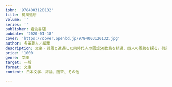```yaml
---
isbn: '9784003120132'
title: 荷風追想
volume: ''
series: ''
publisher: 岩波書店
pubdate: '2020-01-18'
cover: 'https://cover.openbd.jp/9784003120132.jpg'
author: 多田蔵人／編集
description: 文豪・荷風と遭遇した同時代人の回想50数篇を精選、巨人の風貌を探る。荷風文学への道案内とする。
price: '1000'
genre: 文庫
target: 一般
format: 文庫
content: 日本文学、評論、随筆、その他

---
```


